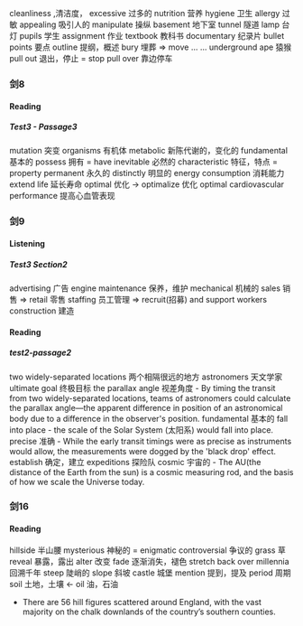 cleanliness ,清洁度，
excessive 过多的
nutrition 营养
hygiene 卫生
allergy 过敏
appealing 吸引人的
manipulate 操纵
basement 地下室
tunnel 隧道
lamp 台灯
pupils 学生
assignment 作业
textbook 教科书
documentary 纪录片
bullet points 要点
outline 提纲，概述
bury 埋葬  =>  move ... ... underground
ape 猿猴
pull out 退出，停止  =  stop
pull over 靠边停车

### 剑8
#### Reading
##### Test3 - Passage3
mutation  突变
organisms  有机体
metabolic  新陈代谢的，变化的
fundamental  基本的
possess 拥有 = have
inevitable  必然的
characteristic 特征，特点 = property
permanent 永久的
distinctly  明显的
energy consumption 消耗能力
extend life  延长寿命
optimal  优化 -> optimalize  优化
optimal cardiovascular performance  提高心血管表现


### 剑9
#### Listening
##### Test3 Section2
advertising  广告
engine maintenance 保养，维护
mechanical 机械的
sales 销售  =>   retail 零售
staffing  员工管理  => recruit(招募) and support workers
construction 建造

#### Reading
##### test2-passage2
two widely-separated locations   两个相隔很远的地方
astronomers  天文学家
ultimate goal  终极目标
the parallax angle  视差角度
    - By timing the transit from two widely-separated locations, teams of astronomers could calculate the parallax angle—the apparent difference in position of an astronomical body due to a difference in the observer's position. 
fundamental 基本的
fall into place
    - the scale of the Solar System (太阳系) would fall into place.  
precise  准确
    - While the early transit timings were as precise as instruments would allow, the measurements were dogged by the 'black drop' effect. 
establish  确定，建立
expeditions  探险队
cosmic  宇宙的
    - The AU(the distance of the Earth from the sun) is a cosmic measuring rod, and the basis of how we scale the Universe today.


### 剑16
#### Reading
hillside  半山腰
mysterious  神秘的  = enigmatic
controversial  争议的
grass  草
reveal  暴露，露出
alter  改变
fade  逐渐消失，褪色
stretch back over millennia  回溯千年
steep  陡峭的
slope  斜坡
castle  城堡
mention  提到，提及
period  周期
soil 土地，土壤  <- oil 油，石油
- There are 56 hill figures scattered around England, with the vast majority on the chalk downlands of the country’s southern counties. 